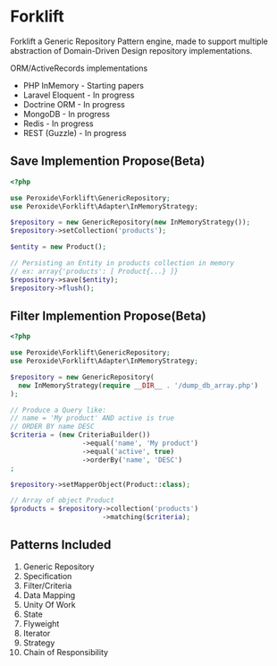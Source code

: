 # Forklift

Forklift a Generic Repository Pattern engine, made to support multiple abstraction of Domain-Driven Design repository implementations.

ORM/ActiveRecords implementations
- PHP InMemory - Starting papers
- Laravel Eloquent - In progress
- Doctrine ORM - In progress
- MongoDB - In progress
- Redis - In progress
- REST (Guzzle) - In progress

## Save Implemention Propose(Beta)
```php
<?php

use Peroxide\Forklift\GenericRepository;
use Peroxide\Forklift\Adapter\InMemoryStrategy;

$repository = new GenericRepository(new InMemoryStrategy());
$repository->setCollection('products');

$entity = new Product();

// Persisting an Entity in products collection in memory
// ex: array{'products': [ Product{...} ]}
$repository->save($entity);
$repository->flush();
```

## Filter Implemention Propose(Beta)
```php
<?php

use Peroxide\Forklift\GenericRepository;
use Peroxide\Forklift\Adapter\InMemoryStrategy;

$repository = new GenericRepository(
  new InMemoryStrategy(require __DIR__ . '/dump_db_array.php')
);

// Produce a Query like:
// name = 'My product' AND active is true
// ORDER BY name DESC
$criteria = (new CriteriaBuilder())
                  ->equal('name', 'My product')
                  ->equal('active', true)
                  ->orderBy('name', 'DESC')
;

$repository->setMapperObject(Product::class);

// Array of object Product
$products = $repository->collection('products')
                       ->matching($criteria);
```
## Patterns Included
1. Generic Repository
2. Specification
3. Filter/Criteria
4. Data Mapping
5. Unity Of Work
6. State
7. Flyweight
8. Iterator
9. Strategy
10. Chain of Responsibility
